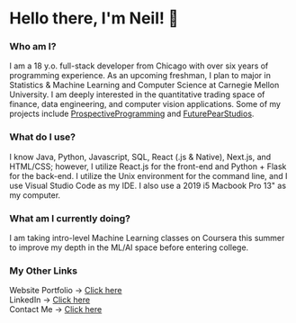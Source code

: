 # Hello there, I'm Neil! 👋 

### Who am I? 
I am a 18 y.o. full-stack developer from Chicago with over six years of programming experience. As an upcoming freshman, I plan to major in Statistics & Machine Learning and Computer Science at Carnegie Mellon University. I am deeply interested in the quantitative trading space of finance, data engineering, and computer vision applications. Some of my projects include [ProspectiveProgramming](https://prospectiveprogramming.org/) and [FuturePearStudios](https://realmz.io/). 

### What do I use?
I know Java, Python, Javascript, SQL, React (.js & Native), Next.js, and HTML/CSS; however, I utilize React.js for the front-end and Python + Flask for the back-end. I utilize the Unix environment for the command line, and I use Visual Studio Code as my IDE. I also use a 2019 i5 Macbook Pro 13" as my computer.

### What am I currently doing?
I am taking intro-level Machine Learning classes on Coursera this summer to improve my depth in the ML/AI space before entering college.

### My Other Links
Website Portfolio → [Click here](https://neilpuroh.it/) <br>
LinkedIn → [Click here](https://linkedin.com/in/neilpurohit06) <br>
Contact Me → [Click here](mailto:me@neilpuroh.it) <br>
